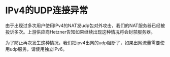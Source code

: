 # IPv4的UDP连接异常

由于出现过多次用户使用IPv4的NAT发udp包对外攻击，我们的NAT服务器已经被投诉多次。上游供应商Hetzner告知如果继续出现这种情况将会封禁服务器。

为了防止再次发生这种情况，我们把ipv4出网的udp阻断了，如果出网流量需要使用udp服务，请使用独立IPv6。

